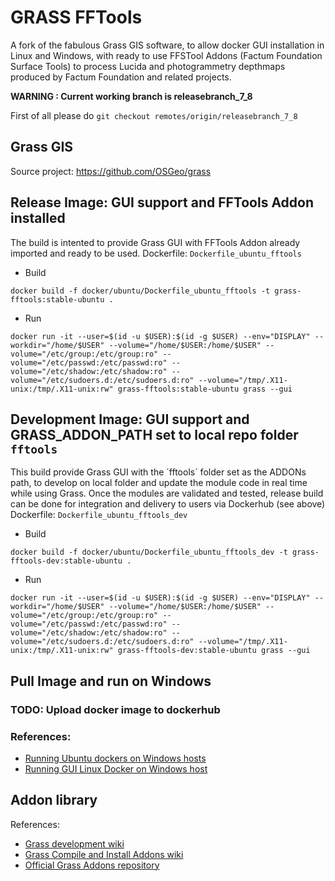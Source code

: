 
# GRASS FFTools

A fork of the fabulous Grass GIS software, to allow docker GUI installation in Linux and Windows, with ready to use FFSTool Addons (Factum Foundation Surface Tools) to process Lucida and photogrammetry depthmaps produced by Factum Foundation and related projects. 

**WARNING : Current working branch is releasebranch_7_8**

First of all please do `git checkout remotes/origin/releasebranch_7_8`

## Grass GIS

Source project: https://github.com/OSGeo/grass

## Release Image: GUI support and FFTools Addon installed

The build is intented to provide Grass GUI with FFTools Addon already imported and ready to be used.
Dockerfile: `Dockerfile_ubuntu_fftools`

* Build
```
docker build -f docker/ubuntu/Dockerfile_ubuntu_fftools -t grass-fftools:stable-ubuntu .
```
* Run
```
docker run -it --user=$(id -u $USER):$(id -g $USER) --env="DISPLAY" --workdir="/home/$USER" --volume="/home/$USER:/home/$USER" --volume="/etc/group:/etc/group:ro" --volume="/etc/passwd:/etc/passwd:ro" --volume="/etc/shadow:/etc/shadow:ro" --volume="/etc/sudoers.d:/etc/sudoers.d:ro" --volume="/tmp/.X11-unix:/tmp/.X11-unix:rw" grass-fftools:stable-ubuntu grass --gui
```

## Development Image: GUI support and GRASS_ADDON_PATH set to local repo folder `fftools` 

This build provide Grass GUI with the ´fftools´ folder set as the ADDONs path, to develop on local folder and update the module code in real time while using Grass.
Once the modules are validated and tested, release build can be done for integration and delivery to users via Dockerhub (see above) 
Dockerfile: `Dockerfile_ubuntu_fftools_dev`

* Build
```
docker build -f docker/ubuntu/Dockerfile_ubuntu_fftools_dev -t grass-fftools-dev:stable-ubuntu .
```
* Run
```
docker run -it --user=$(id -u $USER):$(id -g $USER) --env="DISPLAY" --workdir="/home/$USER" --volume="/home/$USER:/home/$USER" --volume="/etc/group:/etc/group:ro" --volume="/etc/passwd:/etc/passwd:ro" --volume="/etc/shadow:/etc/shadow:ro" --volume="/etc/sudoers.d:/etc/sudoers.d:ro" --volume="/tmp/.X11-unix:/tmp/.X11-unix:rw" grass-fftools-dev:stable-ubuntu grass --gui
```

## Pull Image and run on Windows

### TODO: Upload docker image to dockerhub

### References: 

* [Running Ubuntu dockers on Windows hosts](https://ubuntu.com/tutorials/windows-ubuntu-hyperv-containers#1-overview) 
* [Running GUI Linux Docker on Windows host](https://dev.to/darksmile92/run-gui-app-in-linux-docker-container-on-windows-host-4kde)

## Addon library

References: 
* [Grass development wiki](https://grasswiki.osgeo.org/wiki/Development)
* [Grass Compile and Install Addons wiki](https://grasswiki.osgeo.org/wiki/Compile_and_Install#Addons)
* [Official Grass Addons repository](https://github.com/OSGeo/grass-addons)
